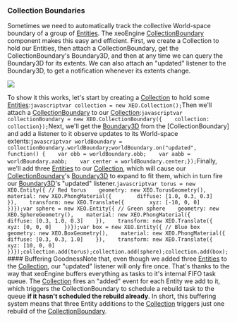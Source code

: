 ### Collection Boundaries

Sometimes we need to automatically track the collective World-space boundary of a group of [Entities](). The xeoEngine [CollectionBoundary]() component makes this easy and efficient. First, we create a Collection to hold our Entities, then attach a CollectionBoundary, get the CollectionBoundary's Boundary3D, and then at any time we can query the Boundary3D for its extents. We can also attach an "updated" listener to the Boundary3D, to get a notification whenever its extents change. 

![](http://xeoengine.org/assets/images/CollectionBoundary.png)

To show it this works, let's start by creating a [Collection]() to hold some [Entities]():````javascriptvar collection = new XEO.Collection();````Then we'll attach a [CollectionBoundary]() to our [Collection]():````javascriptvar collectionBoundary = new XEO.CollectionBoundary({    collection: collection});````Next, we'll get the [Boundary3D]() from the [CollectionBoundary] and add a listener to it observe updates to its World-space extents:````javascriptvar worldBoundary = collectionBoundary.worldBoundary;worldBoundary.on("updated", function() {    var obb = worldBoundary.obb;    var aabb = worldBoundary.aabb;    var center = worldBoundary.center;});````Finally, we'll add three [Entities]() to our [Collection](), which will cause our [CollectionBoundary]()'s [Boundary3D]() to expand to fit them, which in turn fire our [Boundary3D]()'s "updated" listener.````javascriptvar torus = new XEO.Entity({ // Red torus    geometry: new XEO.TorusGeometry(),    material: new XEO.PhongMaterial({        diffuse: [1.0, 0.3, 0.3]    }),    transform: new XEO.Translate({        xyz: [-10, 0, 0]    })});var sphere = new XEO.Entity({ // Green sphere    geometry: new XEO.SphereGeometry(),    material: new XEO.PhongMaterial({        diffuse: [0.3, 1.0, 0.3]    }),    transform: new XEO.Translate({        xyz: [0, 0, 0]    })});var box = new XEO.Entity({ // Blue box    geometry: new XEO.BoxGeometry(),    material: new XEO.PhongMaterial({        diffuse: [0.3, 0.3, 1.0]    }),    transform: new XEO.Translate({        xyz: [10, 0, 0]    })});collection.add(torus);collection.add(sphere);collection.add(box);````#### Buffering GoodnessNote that, even though we added three [Entities]() to the [Collection](), our "updated" listener will only fire once. That's thanks to the way that xeoEngine buffers everything as tasks to it's internal FIFO task queue. The [Collection]() fires an "added" event for each Entity we add to it, which triggers the CollectionBoundary to schedule a rebuild task to the queue **if it hasn't scheduled the rebuild already**. In short, this buffering system means that three Entity additions to the [Collection]() triggers just one rebuild of the [CollectionBoundary](). 